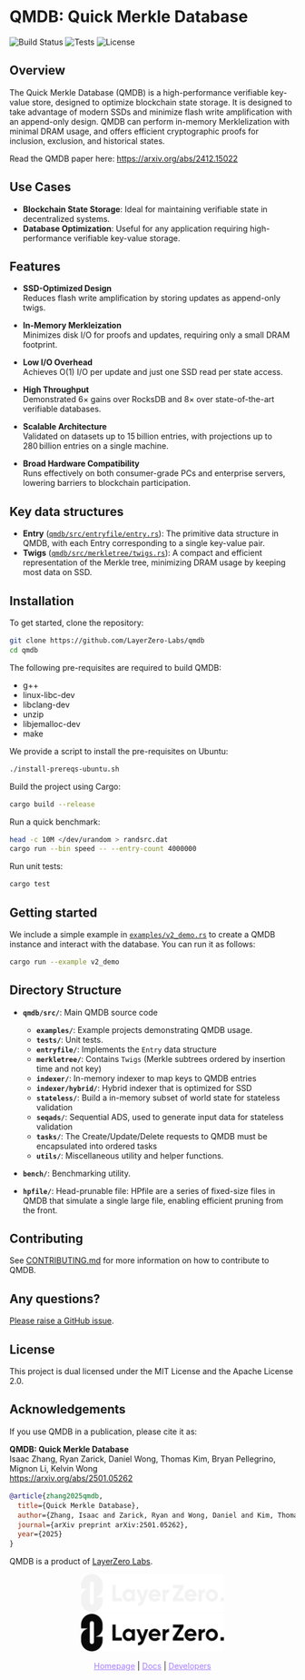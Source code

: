 # QMDB: Quick Merkle Database

![Build Status](https://github.com/LayerZero-Labs/qmdb/actions/workflows/build.yml/badge.svg)
![Tests](https://github.com/LayerZero-Labs/qmdb/actions/workflows/tests.yml/badge.svg)
![License](https://img.shields.io/github/license/LayerZero-Labs/qmdb)

## Overview

The Quick Merkle Database (QMDB) is a high-performance verifiable key-value store, designed to optimize blockchain state storage.
It is designed to take advantage of modern SSDs and minimize flash write amplification with an append-only design.
QMDB can perform in-memory Merklelization with minimal DRAM usage, and offers efficient cryptographic proofs for inclusion, exclusion, and historical states.

Read the QMDB paper here: <https://arxiv.org/abs/2412.15022>

## Use Cases

- **Blockchain State Storage**: Ideal for maintaining verifiable state in decentralized systems.
- **Database Optimization**: Useful for any application requiring high-performance verifiable key-value storage.

## Features

- **SSD-Optimized Design**  
  Reduces flash write amplification by storing updates as append-only twigs.

- **In-Memory Merkleization**  
  Minimizes disk I/O for proofs and updates, requiring only a small DRAM footprint.

- **Low I/O Overhead**  
  Achieves O(1) I/O per update and just one SSD read per state access.

- **High Throughput**  
  Demonstrated 6× gains over RocksDB and 8× over state-of-the-art verifiable databases.

- **Scalable Architecture**  
  Validated on datasets up to 15 billion entries, with projections up to 280 billion entries on a single machine.

- **Broad Hardware Compatibility**  
  Runs effectively on both consumer-grade PCs and enterprise servers, lowering barriers to blockchain participation.

## Key data structures

- **Entry** ([`qmdb/src/entryfile/entry.rs`](qmdb/src/entryfile/entry.rs)): The primitive data structure in QMDB, with each Entry corresponding to a single key-value pair.
- **Twigs** ([`qmdb/src/merkletree/twigs.rs`](qmdb/src/merkletree/twigs.rs)): A compact and efficient representation of the Merkle tree, minimizing DRAM usage by keeping most data on SSD.

## Installation

To get started, clone the repository:

```bash
git clone https://github.com/LayerZero-Labs/qmdb
cd qmdb
```

The following pre-requisites are required to build QMDB:

- g++
- linux-libc-dev
- libclang-dev
- unzip
- libjemalloc-dev
- make

We provide a script to install the pre-requisites on Ubuntu:

```bash
./install-prereqs-ubuntu.sh
```

Build the project using Cargo:

```bash
cargo build --release
```

Run a quick benchmark:

```bash
head -c 10M </dev/urandom > randsrc.dat
cargo run --bin speed -- --entry-count 4000000
```

Run unit tests:

```bash
cargo test
```

## Getting started

We include a simple example in [`examples/v2_demo.rs`](qmdb/examples/v2_demo.rs) to create a QMDB instance and interact with the database. You can run it as follows:

```bash
cargo run --example v2_demo
```

## Directory Structure

- **`qmdb/src/`**: Main QMDB source code
  - **`examples/`**: Example projects demonstrating QMDB usage.
  - **`tests/`**: Unit tests.
  - **`entryfile/`**: Implements the `Entry` data structure
  - **`merkletree/`**: Contains `Twigs` (Merkle subtrees ordered by insertion time and not key)
  - **`indexer/`**: In-memory indexer to map keys to QMDB entries
  - **`indexer/hybrid/`**: Hybrid indexer that is optimized for SSD
  - **`stateless/`**: Build a in-memory subset of world state for stateless validation
  - **`seqads/`**: Sequential ADS, used to generate input data for stateless validation
  - **`tasks/`**: The Create/Update/Delete requests to QMDB must be encapsulated into ordered tasks
  - **`utils/`**: Miscellaneous utility and helper functions.

- **`bench/`**: Benchmarking utility.
- **`hpfile/`**: Head-prunable file: HPfile are a series of fixed-size files in QMDB that simulate a single large file, enabling efficient pruning from the front.

## Contributing

See [CONTRIBUTING.md](CONTRIBUTING.md) for more information on how to contribute to QMDB.

## Any questions?

[Please raise a GitHub issue](https://github.com/LayerZero-Labs/qmdb/issues/new).

## License

This project is dual licensed under the MIT License and the Apache License 2.0.

## Acknowledgements

If you use QMDB in a publication, please cite it as:

**QMDB: Quick Merkle Database**<br>
Isaac Zhang, Ryan Zarick, Daniel Wong, Thomas Kim, Bryan Pellegrino, Mignon Li, Kelvin Wong<br>
<https://arxiv.org/abs/2501.05262>

```bibtex
@article{zhang2025qmdb,
  title={Quick Merkle Database},
  author={Zhang, Isaac and Zarick, Ryan and Wong, Daniel and Kim, Thomas and Pellegrino, Bryan and Li, Mignon and Wong, Kelvin},
  journal={arXiv preprint arXiv:2501.05262},
  year={2025}
}
```

QMDB is a product of [LayerZero Labs](https://layerzero.network).

<!-- markdownlint-disable MD033 -->
<p align="center">
  <a href="https://layerzero.network#gh-dark-mode-only">
    <img alt="LayerZero" style="width: 50%" src="https://github.com/LayerZero-Labs/devtools/raw/main/assets/logo-dark.svg#gh-dark-mode-only"/>
  </a>  
  <a href="https://layerzero.network#gh-light-mode-only">
    <img alt="LayerZero" style="width: 50%" src="https://github.com/LayerZero-Labs/devtools/raw/main/assets/logo-light.svg#gh-light-mode-only"/>
  </a>
</p>

<p align="center">
  <a href="https://layerzero.network" style="color: #a77dff">Homepage</a> | <a href="https://docs.layerzero.network/" style="color: #a77dff">Docs</a> | <a href="https://layerzero.network/developers" style="color: #a77dff">Developers</a>
</p>
